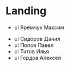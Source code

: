 # Landing

- ul Яремчук Максим
+ ul Сидоров Данил
+ ul Попов Павел
+ ul Титов Илья
+ ul Гордов Алексей
